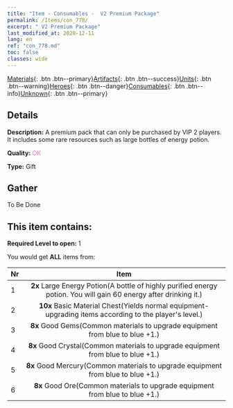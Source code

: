 ```yaml
---
title: "Item - Consumables -  V2 Premium Package"
permalink: /Items/con_778/
excerpt: " V2 Premium Package"
last_modified_at: 2020-12-11
lang: en
ref: "con_778.md"
toc: false
classes: wide
---
```

 [Materials](/Items/){: .btn .btn--primary}[Artifacts](/Items/Artifacts/){: .btn .btn--success}[Units](/Items/Units/){: .btn .btn--warning}[Heroes](/Items/Heroes/){: .btn .btn--danger}[Consumables](/Items/Consumables/){: .btn .btn--info}[Unknown](/Items/Unknown/){: .btn .btn--primary}

## Details
 **Description:** A premium pack that can only be purchased by VIP 2 players. It includes some rare resources such as large bottles of energy potion.

 **Quality:** <span style="color: #DA70D6">OK</span>

 **Type:** Gift

## Gather

  To Be Done

## This item contains:

 **Required Level to open:** 1

 You would get **ALL** items  from:

  | Nr |      Item    |
  |:---|:------------:|
  | 1 |  **2x** Large Energy Potion(A bottle of highly purified energy potion. You will gain 60 energy after drinking it.) | 
  | 2 |  **10x** Basic Material Chest(Yields normal equipment-upgrading items according to the player's level.) | 
  | 3 |  **8x** Good Gems(Common materials to upgrade equipment from blue to blue +1.) | 
  | 4 |  **8x** Good Crystal(Common materials to upgrade equipment from blue to blue +1.) | 
  | 5 |  **8x** Good Mercury(Common materials to upgrade equipment from blue to blue +1.) | 
  | 6 |  **8x** Good Ore(Common materials to upgrade equipment from blue to blue +1.) | 
